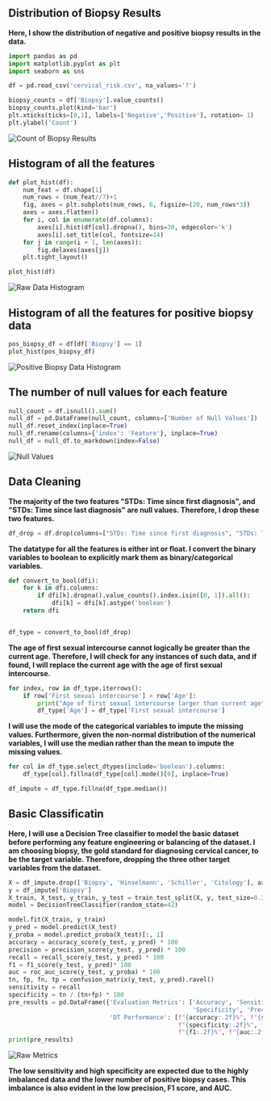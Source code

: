 ## Distribution of Biopsy Results

**Here, I show the distribution of negative and positive biopsy results in the data.**

```Python
import pandas as pd
import matplotlib.pyplot as plt
import seaborn as sns

df = pd.read_csv('cervical_risk.csv', na_values='?')

biopsy_counts = df['Biopsy'].value_counts()
biopsy_counts.plot(kind='bar')
plt.xticks(ticks=[0,1], labels=['Negative','Positive'], rotation= 1)
plt.ylabel('Count')
```

![Count of Biopsy Results](../Images/biopsy.png)

## Histogram of all the features 

```python
def plot_hist(df):
    num_feat = df.shape[1]
    num_rows = (num_feat//7)+1
    fig, axes = plt.subplots(num_rows, 6, figsize=(20, num_rows*3))
    axes = axes.flatten()
    for i, col in enumerate(df.columns):
        axes[i].hist(df[col].dropna(), bins=30, edgecolor='k')
        axes[i].set_title(col, fontsize=14)
    for j in range(i + 1, len(axes)):
        fig.delaxes(axes[j])
    plt.tight_layout()

plot_hist(df)
```
![Raw Data Histogram](../Images/total_hist.png)

## Histogram of all the features for positive biopsy data

```Python
pos_biopsy_df = df[df['Biopsy'] == 1]
plot_hist(pos_biopsy_df)
```
![Positive Biopsy Data Histogram](../Images/pos_biopsy_hist.png)

## The number of null values for each feature

```Python
null_count = df.isnull().sum()
null_df = pd.DataFrame(null_count, columns=['Number of Null Values'])
null_df.reset_index(inplace=True)
null_df.rename(columns={'index': 'Feature'}, inplace=True)
null_df = null_df.to_markdown(index=False)
```

![Null Values](../Images/NullVal.png)

## Data Cleaning 

**The majority of the two features "STDs: Time since first diagnosis", and "STDs: Time since last diagnosis" are null values. Therefore, I drop these two features.**

```Python
df_drop = df.drop(columns=["STDs: Time since first diagnosis", "STDs: Time since last diagnosis"])
```

**The datatype for all the features is either int or float. I convert the binary variables to boolean to explicitly mark them as binary/categorical variables.**

```Python
def convert_to_bool(dfi):
    for k in dfi.columns:
        if dfi[k].dropna().value_counts().index.isin([0, 1]).all():
            dfi[k] = dfi[k].astype('boolean')
    return dfi


df_type = convert_to_bool(df_drop)
```

**The age of first sexual intercourse cannot logically be greater than the current age. Therefore, I will check for any instances of such data, and if found, I will replace the current age with the age of first sexual intercourse.**

```Python
for index, row in df_type.iterrows():
    if row['First sexual intercourse'] > row['Age']:
        print("Age of first sexual intercourse larger than current age", index)
        df_type['Age'] = df_type['First sexual intercourse']
```

**I will use the mode of the categorical variables to impute the missing values. Furthermore, given the non-normal distribution of the numerical variables, I will use the median rather than the mean to impute the missing values.**

```Python
for col in df_type.select_dtypes(include='boolean').columns:
    df_type[col].fillna(df_type[col].mode()[0], inplace=True)

df_impute = df_type.fillna(df_type.median())
```
## Basic Classificatin

**Here, I will use a Decision Tree classifier to model the basic dataset before performing any feature engineering or balancing of the dataset. I am choosing biopsy, the gold standard for diagnosing cervical cancer, to be the target variable. Therefore, dropping the three other target variables from the dataset.**

```Python
X = df_impute.drop(['Biopsy', 'Hinselmann', 'Schiller', 'Citology'], axis=1)
y = df_impute['Biopsy']
X_train, X_test, y_train, y_test = train_test_split(X, y, test_size=0.3, random_state=42)
model = DecisionTreeClassifier(random_state=42)

model.fit(X_train, y_train)
y_pred = model.predict(X_test)
y_proba = model.predict_proba(X_test)[:, 1]
accuracy = accuracy_score(y_test, y_pred) * 100
precision = precision_score(y_test, y_pred) * 100
recall = recall_score(y_test, y_pred) * 100
f1 = f1_score(y_test, y_pred)* 100
auc = roc_auc_score(y_test, y_proba) * 100
tn, fp, fn, tp = confusion_matrix(y_test, y_pred).ravel()
sensitivity = recall
specificity = tn / (tn+fp) * 100
pre_results = pd.DataFrame({'Evaluation Metrics': ['Accuracy', 'Sensitivity',
                                                   'Specificity', 'Precision', 'F-measure', 'AUC'],
                            'DT Performance': [f"{accuracy:.2f}%", f"{sensitivity:.2f}%",
                                               f"{specificity:.2f}%", f"{precision:.2f}%",
                                               f"{f1:.2f}%", f"{auc:.2f}%"]})
print(pre_results)
```

![Raw Metrics](../Images/Rawmetrics.png)

**The low sensitivity and high specificity are expected due to the highly imbalanced data and the lower number of positive biopsy cases. This imbalance is also evident in the low precision, F1 score, and AUC.**




